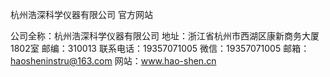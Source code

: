 杭州浩深科学仪器有限公司 官方网站

公司全称：杭州浩深科学仪器有限公司
地址：浙江省杭州市西湖区康新商务大厦1802室
邮编：310013
联系电话：19357071005
微信：19357071005
邮箱：haosheninstru@163.com
网站：www.hao-shen.cn